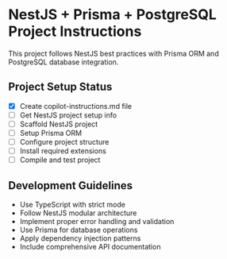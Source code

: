 <!-- Use this file to provide workspace-specific custom instructions to Copilot. For more details, visit https://code.visualstudio.com/docs/copilot/copilot-customization#_use-a-githubcopilotinstructionsmd-file -->

# NestJS + Prisma + PostgreSQL Project Instructions

This project follows NestJS best practices with Prisma ORM and PostgreSQL database integration.

## Project Setup Status
- [x] Create copilot-instructions.md file
- [ ] Get NestJS project setup info  
- [ ] Scaffold NestJS project
- [ ] Setup Prisma ORM
- [ ] Configure project structure
- [ ] Install required extensions
- [ ] Compile and test project

## Development Guidelines
- Use TypeScript with strict mode
- Follow NestJS modular architecture
- Implement proper error handling and validation
- Use Prisma for database operations
- Apply dependency injection patterns
- Include comprehensive API documentation
